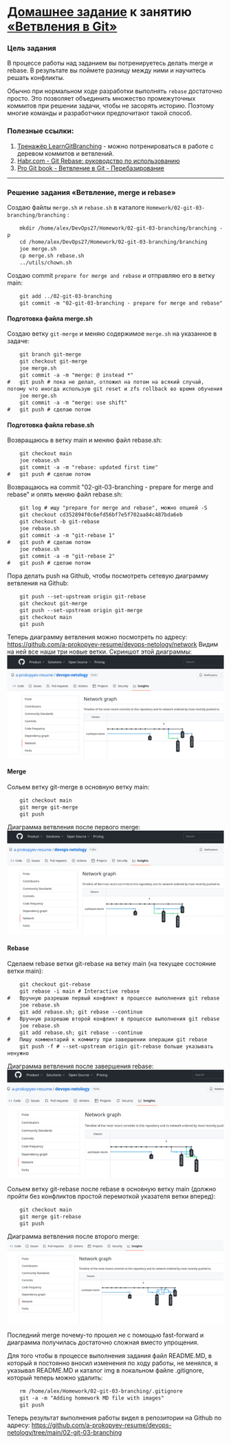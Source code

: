 # [Домашнее задание](https://github.com/a-prokopyev-resume/sysadm-homeworks/tree/devsys10/02-git-02-branching) к занятию [«Ветвления в Git»](https://netology.ru/profile/program/git-dev-27/lessons/241718/lesson_items/1283986)


### Цель задания

В процессе работы над заданием вы потренируетесь делать merge и rebase. В результате вы поймете разницу между ними и научитесь решать конфликты.   

Обычно при нормальном ходе разработки выполнять `rebase` достаточно просто. 
Это позволяет объединить множество промежуточных коммитов при решении задачи, чтобы не засорять историю. Поэтому многие команды и разработчики предпочитают такой способ.   

### Полезные ссылки:
1. [Тренажёр LearnGitBranching](https://learngitbranching.js.org/) - можно потренироваться в работе с деревом коммитов и ветвлений.
2. [Habr.com - Git Rebase: руководство по использованию](https://habr.com/ru/post/161009/)
3. [Pro Git book - Ветвление в Git - Перебазирование](https://git-scm.com/book/ru/v2/%D0%92%D0%B5%D1%82%D0%B2%D0%BB%D0%B5%D0%BD%D0%B8%D0%B5-%D0%B2-Git-%D0%9F%D0%B5%D1%80%D0%B5%D0%B1%D0%B0%D0%B7%D0%B8%D1%80%D0%BE%D0%B2%D0%B0%D0%BD%D0%B8%D0%B5)

------

### Решение задания «Ветвление, merge и rebase»  

Создаю файлы `merge.sh` и `rebase.sh` в каталоге `Homework/02-git-03-branching/branching` :
```
    mkdir /home/alex/DevOps27/Homework/02-git-03-branching/branching -p
    cd /home/alex/DevOps27/Homework/02-git-03-branching/branching
    joe merge.sh
    cp merge.sh rebase.sh
    ../utils/chown.sh
```

Создаю commit `prepare for merge and rebase` и отправляю его в ветку main: 
```commandline
    git add ../02-git-03-branching
    git commit -m "02-git-03-branching - prepare for merge and rebase"
```

#### Подготовка файла merge.sh 
Создаю ветку `git-merge` и меняю содержимое `merge.sh` на указанное в задаче:  
```commandline
    git branch git-merge
    git checkout git-merge
    joe merge.sh
    git commit -a -m "merge: @ instead *"
#   git push # пока не делал, отложил на потом на всякий случай, потому что иногда использую git reset и zfs rollback во время обучения
    joe merge.sh 
    git commit -a -m "merge: use shift"
#   git push # сделаю потом
```

#### Подготовка файла rebase.sh
Возвращаюсь в ветку main и меняю файл rebase.sh:
```commandline
    git checkout main
    joe rebase.sh
    git commit -a -m "rebase: updated first time"
#   git push # сделаю потом
```

Возвращаюсь на commit "02-git-03-branching - prepare for merge and rebase" и опять меняю файл rebase.sh:
```commandline
    git log # ищу "prepare for merge and rebase", можно опцией -S
    git checkout cd352894f0c6efd56bf7e5f702aa84c487bda6eb
    git checkout -b git-rebase
    joe rebase.sh
    git commit -a -m "git-rebase 1"
#   git push # сделаю потом
    joe rebase.sh
    git commit -a -m "git-rebase 2"
#   git push # сделаю потом    
``` 

Пора делать push на Github, чтобы посмотреть сетевую диаграмму ветвления на Github:
```commandline
    git push --set-upstream origin git-rebase
    git checkout git-merge
    git push --set-upstream origin git-merge
    git checkout main
    git push
```  
Теперь диаграмму ветвления можно посмотреть по адресу: https://github.com/a-prokopyev-resume/devops-netology/network
Видим на ней все наши три новые ветки. Скриншот этой диаграммы:
![Диаграмма ветвления на Github](img/network1.png)

#### Merge
Сольем ветку git-merge в основную ветку main: 
```commandline
    git checkout main 
    git merge git-merge
    git push
```

Диаграмма ветвления после первого merge:
![Диаграмма ветвления на Github](img/network2_after_merge1.png)  

#### Rebase
Сделаем rebase ветки git-rebase на ветку main (на текущее состояние ветки main):
```commandline
    git checkout git-rebase 
    git rebase -i main # Interactive rebase
#   Вручную разрешаю первый конфликт в процессе выполнения git rebase
    joe rebase.sh
    git add rebase.sh; git rebase --continue
#   Вручную разрешаю второй конфликт в процессе выполнения git rebase
    joe rebase.sh
    git add rebase.sh; git rebase --continue    
#   Пишу комментарий к коммиту при завершении операции git rebase        
    git push -f # --set-upstream origin git-rebase больше указывать ненужно
```  
Диаграмма ветвления после завершения rebase:
![Диаграмма ветвления на Github](img/network3_after_rebase.png)

Сольем ветку git-rebase после rebase в основную ветку main (должно пройти без конфликтов простой перемоткой указателя ветки вперед):
```commandline
    git checkout main
    git merge git-rebase
    git push
```
Диаграмма ветвления после второго merge:
![Диаграмма ветвления на Github](img/network4_after_merge2.png)

Последний merge почему-то прошел не с помощью fast-forward и диаграмма получилась достаточно сложная вместо упрощения.

Для того чтобы в процессе выполнения задания файл README.MD, в который я постоянно вносил изменения по ходу работы, не менялся, 
я указывал README.MD и каталог img в локальном файле .gitignore, который теперь можно удалить:
```commandline
    rm /home/alex/Homework/02-git-03-branching/.gitignore
    git -a -m "Adding homework MD file with images"
    git push
```
Теперь результат выполнения работы видел в репозитории на Github по адресу: https://github.com/a-prokopyev-resume/devops-netology/tree/main/02-git-03-branching
